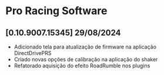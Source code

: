 # Pro Racing Software

## [0.10.9007.15345] 29/08/2024

 - Adicionado tela para atualização de firmware na aplicação DirectDrivePRS
 - Criado novas opções de calibração na aplicação do shaker
 - Refatorado aquisição do efeito RoadRumble nos plugins
